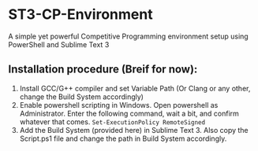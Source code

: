 # ST3-CP-Environment
A simple yet powerful Competitive Programming environment setup using PowerShell and Sublime Text 3

## Installation procedure (Breif for now):
  1. Install GCC/G++ compiler and set Variable Path (Or Clang or any other, change the Build System accordingly)
  2. Enable powershell scripting in Windows.
        Open powershell as Administrator. Enter the following command, wait a bit, and confirm whatever that comes.
        ```Set-ExecutionPolicy RemoteSigned```
  3. Add the Build System (provided here) in Sublime Text 3. Also copy the Script.ps1 file and change the path in Build System accordingly.
